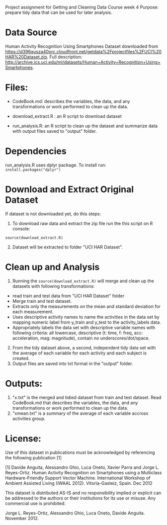 Project assignment for Getting and Cleaning Data Course week 4
Purpose: prepare tidy data that can be used for later analysis.

Data Source
===========
Human Activity Recognition Using Smartphones Dataset downloaded from <https://d396qusza40orc.cloudfront.net/getdata%2Fprojectfiles%2FUCI%20HAR%20Dataset.zip>. 
Full description: <http://archive.ics.uci.edu/ml/datasets/Human+Activity+Recognition+Using+Smartphones>.


Files:
======
- CodeBook.md: describes the variables, the data, and any transformations or work performed to clean up the data.

- download_extract.R : an R script to download dataset

- run_analysis.R: an R script to clean up the dataset and summarize data with output files saved to "output" folder.

Dependencies
============
run_analysis.R uses dplyr package. To install run:
`install.packages("dplyr")`


Download and Extract Original Dataset
=====================================
If dataset is not downloaded yet, do this steps:
1. To download raw data and extract the zip file run the this script on R console:

`source(download_extract.R)`

2. Dataset will be extracted to folder "UCI HAR Dataset".

Clean up and Analysis
=====================
1. Running the `source(download_extract.R)` will merge and clean up the datasets with following transformations:
  - read train and test data from "UCI HAR Dataset" folder
  - Merge train and test dataset.
  - Extracts only the measurements on the mean and standard deviation for each measurement.
  - Uses descriptive activity names to name the activities in the data set by mapping numeric label from y_train and y_test to the activity_labels data.
  - Appropriately labels the data set with descriptive variable names with following criteria: all lowercase, descriptive (t: time, f: freq, acc: acceleration, mag: magnitude), contain no underscores/dot/space.
2. From the tidy dataset above, a second, independent tidy data set with the average of each variable for each activity and each subject is created.
3. Output files are saved into txt format in the "output" folder.

Outputs:
========
1. "x.txt" is the merged and tidied dataset from train and test dataset. Read CodeBook.md  that describes the variables, the data, and any transformations or work performed to clean up the data.
2. "xmean.txt" is a summary of the average of each variable accross activities group.


License:
========
Use of this dataset in publications must be acknowledged by referencing the following publication [1] 

[1] Davide Anguita, Alessandro Ghio, Luca Oneto, Xavier Parra and Jorge L. Reyes-Ortiz. Human Activity Recognition on Smartphones using a Multiclass Hardware-Friendly Support Vector Machine. International Workshop of Ambient Assisted Living (IWAAL 2012). Vitoria-Gasteiz, Spain. Dec 2012

This dataset is distributed AS-IS and no responsibility implied or explicit can be addressed to the authors or their institutions for its use or misuse. Any commercial use is prohibited.

Jorge L. Reyes-Ortiz, Alessandro Ghio, Luca Oneto, Davide Anguita. November 2012.
